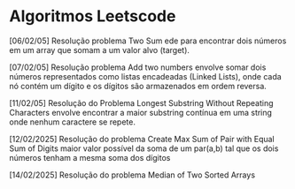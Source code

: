 # Algoritmos Leetscode

[06/02/05] Resolução problema Two Sum ede para encontrar dois números em um array que somam a um valor alvo (target).

[07/02/05] Resolução problema Add two numbers envolve somar dois números representados como listas encadeadas (Linked Lists), onde cada nó contém um dígito e os dígitos são armazenados em ordem reversa.

[11/02/05] Resolução do Problema Longest Substring Without Repeating Characters envolve encontrar a maior substring contínua em uma string onde nenhum caractere se repete. 

[12/02/2025] Resolução do problema Create Max Sum of Pair with Equal Sum of Digits maior valor possível da soma de um par(a,b) tal que os dois números tenham a mesma soma dos dígitos

[14/02/2025] Resolução do problema Median of Two Sorted Arrays


